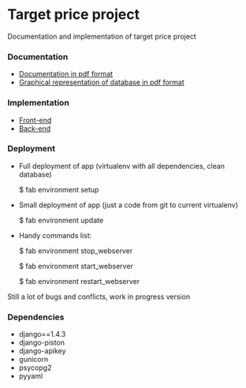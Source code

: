 # Target price project

Documentation and implementation of target price project

### Documentation

* [Documentation in pdf format](Django/prototype/pdf/api.pdf)
* [Graphical representation of database in pdf format](Django/prototype/database/beta_database_model.pdf)

### Implementation

* [Front-end](Django/prototype/prototype)
* [Back-end](model)

### Deployment

* Full deployment of app (virtualenv with all dependencies, clean database)

  $ fab environment setup

* Small deployment of app (just a code from git to current virtualenv)
  
  $ fab environment update

* Handy commands list:

  $ fab environment stop_webserver

  $ fab environment start_webserver
  
  $ fab environment restart_webserver

Still a lot of bugs and conflicts, work in progress version

### Dependencies

* django==1.4.3
* django-piston
* django-apikey
* gunicorn
* psycopg2
* pyyaml
